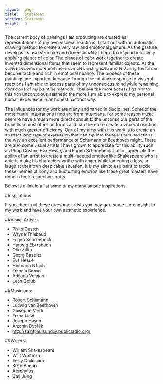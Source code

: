```yaml
---
layout:  page
title:   Statement
section: Statement
weight:  3
---
```


​The current body of paintings I am producing are created as representations of my own visceral reactions. I start out with an automatic drawing method to create a very raw and emotional gesture. As the gesture develops its own structure and dimensionality I begin to respond intuitively applying planes of color. The planes of color work together to create invented dimensional forms that seem to represent familiar objects. As the colors become more and more complex with glazes and texturing the forms become tactile and rich in emotional nuance. The process of these paintings are important because through the intuitive response to visceral reactions I am able to access parts of my unconscious mind while remaining conscious of my painting methods. I believe the more access I gain to to this rich unconscious aesthetic the more I am able to express my personal human experience in an honest abstract way.  

​The Influences for my work are many and varied in disciplines. Some of the most fruitful inspirations I find are from musicians. For some reason music seem to have a much more direct conduit to the unconscious parts of the brain than most other art forms and can therefore create a visceral reaction with much greater efficiency. One of my aims with this work is to create an abstract language of expression that can tap into these visceral reactions the way an excellent performance of Schumann or Beethoven might. There are also some visual artists I have grown to appreciate for this ability such as Philip Guston, Eva Hesse, and Eugen Schönebeck. I also appreciate the ability of an artist to create a multi-faceted emotion like Shakespeare who is able to make his characters writhe with anger while lamenting a loss, or laugh at their own despicable situation. It is my aim to use paint to tackle these themes of irony and fluctuating emotion like these great masters have done in their respective crafts.
 
Below is a link to a list some of my many artistic inspirations  

#Inspirations

If you check out these awesome artists you may gain some more insight to my work and have your own aesthetic experience.
 
##Visual Artists:
- Philip Guston
- Wayne Thiebaud
- Eugen Schönebeck
- Hartwig Ebersbach
- Otto Zitko
- Georg Baselitz
- Eva Hesse
- Hermann Nitsch
- Francis Bacon
- Adriana Verajao
- Leon Golub
 
##Musicians:
- Robert Schumann
- Ludwig van Beethoven
- Giuseppe Verdi
- Franz Liszt
- Joseph Haydn
- Antonín Dvořák
- http://saintpaulsunday.publicradio.org/
 
##Writers:
- William Shakespeare
- Walt Whitman
- Emily Dickinson
- Keith Banner
- Aeschylus
- Carl Jung